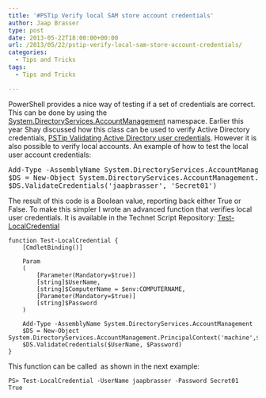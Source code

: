 ```yaml
---
title: '#PSTip Verify local SAM store account credentials'
author: Jaap Brasser
type: post
date: 2013-05-22T18:00:00+00:00
url: /2013/05/22/pstip-verify-local-sam-store-account-credentials/
categories:
  - Tips and Tricks
tags:
  - Tips and Tricks

---
```

PowerShell provides a nice way of testing if a set of credentials are correct. This can be done by using the [System.DirectoryServices.AccountManagement][1] namespace. Earlier this year Shay discussed how this class can be used to verify Active Directory credentials, [PSTip Validating Active Directory user credentials][2]. However it is also possible to verify local accounts. An example of how to test the local user account credentials:

<pre class="brush: powershell; title: ; notranslate" title="">Add-Type -AssemblyName System.DirectoryServices.AccountManagement
$DS = New-Object System.DirectoryServices.AccountManagement.PrincipalContext('machine',$env:COMPUTERNAME)
$DS.ValidateCredentials('jaapbrasser', 'Secret01') 
</pre>

The result of this code is a Boolean value, reporting back either True or False. To make this simpler I wrote an advanced function that verifies local user credentials. It is available in the Technet Script Repository: [Test-LocalCredential][3]


    function Test-LocalCredential {
        [CmdletBinding()]
    
        Param
        (
            [Parameter(Mandatory=$true)]
            [string]$UserName,
            [string]$ComputerName = $env:COMPUTERNAME,
            [Parameter(Mandatory=$true)]
            [string]$Password
        ) 
    
        Add-Type -AssemblyName System.DirectoryServices.AccountManagement
        $DS = New-Object System.DirectoryServices.AccountManagement.PrincipalContext('machine',$ComputerName)
        $DS.ValidateCredentials($UserName, $Password)
    }
This function can be called  as shown in the next example:

```
PS> Test-LocalCredential -UserName jaapbrasser -Password Secret01
True
```


[1]: http://msdn.microsoft.com/en-us/library/system.directoryservices.accountmanagement.aspx
[2]: /2013/02/15/pstip-validating-active-directory-user-credentials/
[3]: http://gallery.technet.microsoft.com/Verify-the-Local-User-1e365545